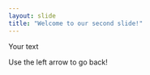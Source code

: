 ```yaml
---
layout: slide
title: "Welcome to our second slide!"
---
```

Your text 

Use the left arrow to go back!
